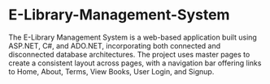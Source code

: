 # E-Library-Management-System
The E-Library Management System is a web-based application built using ASP.NET, C#, and ADO.NET, incorporating both connected and disconnected database architectures. The project uses master pages to create a consistent layout across pages, with a navigation bar offering links to Home, About, Terms, View Books, User Login, and Signup.
